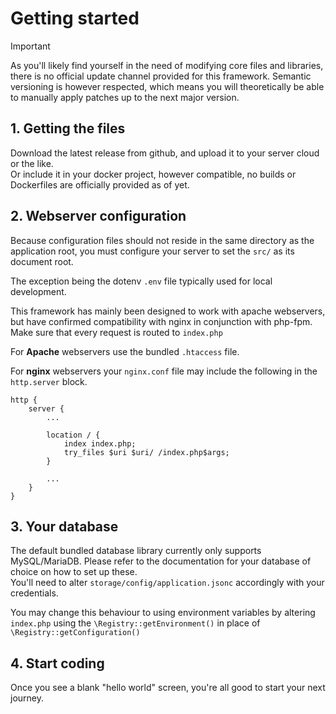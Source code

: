 # Getting started

> [!IMPORTANT]
> As you'll likely find yourself in the need of modifying core files and libraries, there is no official update channel provided for this framework.
> Semantic versioning is however respected, which means you will theoretically be able to manually apply patches up to the next major version.  

## 1. Getting the files
Download the latest release from github, and upload it to your server cloud or the like.  
Or include it in your docker project, however compatible, no builds or Dockerfiles are officially provided as of yet.  

## 2. Webserver configuration
Because configuration files should not reside in the same directory as the application root, you must configure your server to set the `src/` as its document root.  

The exception being the dotenv `.env` file typically used for local development.  

This framework has mainly been designed to work with apache webservers, but have confirmed compatibility with nginx in conjunction with php-fpm.  
Make sure that every request is routed to `index.php`  

For **Apache** webservers use the bundled `.htaccess` file.  

For **nginx** webservers your `nginx.conf` file may include the following in the `http.server` block.  

```
http {
	server {
		...

		location / {
			index index.php;
			try_files $uri $uri/ /index.php$args;
		}

		...
	}
}
```

## 3. Your database
The default bundled database library currently only supports MySQL/MariaDB.
Please refer to the documentation for your database of choice on how to set up these.  
You'll need to alter `storage/config/application.jsonc` accordingly with your credentials.  

You may change this behaviour to using environment variables by altering `index.php` using the `\Registry::getEnvironment()` in place of `\Registry::getConfiguration()`

## 4. Start coding
Once you see a blank "hello world" screen, you're all good to start your next journey.  